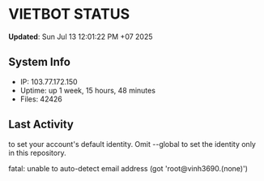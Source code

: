 # VIETBOT STATUS
**Updated**: Sun Jul 13 12:01:22 PM +07 2025

## System Info
- IP: 103.77.172.150
- Uptime: up 1 week, 15 hours, 48 minutes
- Files: 42426

## Last Activity

to set your account's default identity.
Omit --global to set the identity only in this repository.

fatal: unable to auto-detect email address (got 'root@vinh3690.(none)')
